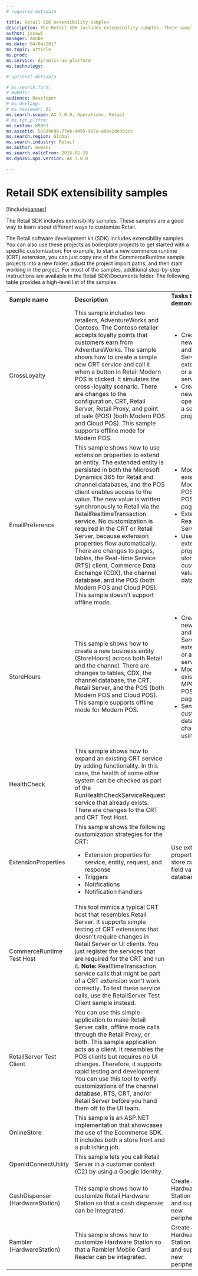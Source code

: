 ```yaml
---
# required metadata

title: Retail SDK extensibility samples
description: The Retail SDK includes extensibility samples. These samples are a good way to learn about different ways to customize Retail.  
author: josaw1
manager: AnnBe
ms.date: 04/04/2017
ms.topic: article
ms.prod: 
ms.service: dynamics-ax-platform
ms.technology: 

# optional metadata

# ms.search.form: 
# ROBOTS: 
audience: Developer
# ms.devlang: 
# ms.reviewer: 61
ms.search.scope: AX 7.0.0, Operations, Retail
# ms.tgt_pltfrm: 
ms.custom: 89803
ms.assetid: 565d9e98-77eb-4495-987a-ad9e2de303cc
ms.search.region: Global
ms.search.industry: Retail
ms.author: mumani
ms.search.validFrom: 2016-02-28
ms.dyn365.ops.version: AX 7.0.0

---
```


# Retail SDK extensibility samples

[!include[banner](../../includes/banner.md)]


The Retail SDK includes extensibility samples. These samples are a good way to learn about different ways to customize Retail.  

The Retail software development kit (SDK) includes extensibility samples. You can also use these projects as boilerplate projects to get started with a specific customization. For example, to start a new commerce runtime (CRT) extension, you can just copy one of the CommerceRuntime sample projects into a new folder, adjust the project import paths, and then start working in the project. For most of the samples, additional step-by-step instructions are available in the Retail SDK\\Documents folder. The following table provides a high-level list of the samples.
<table>
<colgroup>
<col width="33%" />
<col width="33%" />
<col width="33%" />
</colgroup>
<tbody>
<tr class="odd">
<td><strong>Sample name</strong></td>
<td><strong>Description</strong></td>
<td><strong>Tasks that are demonstrated</strong></td>
</tr>
<tr class="even">
<td>CrossLoyalty</td>
<td>This sample includes two retailers, AdventureWorks and Contoso. The Contoso retailer accepts loyalty points that customers earn from AdventureWorks. The sample shows how to create a simple new CRT service and call it when a button in Retail Modern POS is clicked. It simulates the cross-loyalty scenario. There are changes to the configuration, CRT, Retail Server, Retail Proxy, and point of sale (POS) (both Modern POS and Cloud POS). This sample supports offline mode for Modern POS.</td>
<td><ul>
<li>Create a new CRT and Retail Server extension, or a new service.</li>
<li>Create a new operation as a separate project.</li>
</ul></td>
</tr>
<tr class="odd">
<td>EmailPreference</td>
<td>This sample shows how to use extension properties to extend an entity. The extended entity is persisted in both the Microsoft Dynamics 365 for Retail and channel databases, and the POS client enables access to the value. The new value is written synchronously to Retail via the RetailRealtimeTransaction service. No customization is required in the CRT or Retail Server, because extension properties flow automatically. There are changes to pages, tables, the Real-time Service (RTS) client, Commerce Data Exchange (CDX), the channel database, and the POS (both Modern POS and Cloud POS). This sample doesn't support offline mode.</td>
<td><ul>
<li>Modify an existing Modern POS/Cloud POS view or page.</li>
<li>Extend the Real-time Service.</li>
<li>Use extension properties to store custom field values in the database.</li>
</ul></td>
</tr>
<tr class="even">
<td>StoreHours</td>
<td>This sample shows how to create a new business entity (StoreHours) across both Retail and the channel. There are changes to tables, CDX, the channel database, the CRT, Retail Server, and the POS (both Modern POS and Cloud POS). This sample supports offline mode for Modern POS.</td>
<td><ul>
<li>Create a new CRT and Retail Server extension, or a new service.</li>
<li>Modify an existing MPOS/Cloud POS view or page.</li>
<li>Send the custom table data to the channel by using CDX.</li>
</ul></td>
</tr>
<tr class="odd">
<td>HealthCheck</td>
<td>This sample shows how to expand an existing CRT service by adding functionality. In this case, the health of some other system can be checked as part of the RunHealthCheckServiceRequest service that already exists. There are changes to the CRT and CRT Test Host.</td>
<td></td>
</tr>
<tr class="even">
<td>ExtensionProperties</td>
<td>This sample shows the following customization strategies for the CRT:
<ul>
<li>Extension properties for service, entity, request, and response</li>
<li>Triggers</li>
<li>Notifications</li>
<li>Notification handlers</li>
</ul></td>
<td>Use extension properties to store custom field values in a database.</td>
</tr>
<tr class="odd">
<td>CommerceRuntime Test Host</td>
<td>This tool mimics a typical CRT host that resembles Retail Server. It supports simple testing of CRT extensions that doesn't require changes in Retail Server or UI clients. You just register the services that are required for the CRT and run it. <strong>Note:</strong> RealTimeTransaction service calls that might be part of a CRT extension won't work correctly. To test these service calls, use the RetailServer Test Client sample instead.</td>
<td></td>
</tr>
<tr class="even">
<td>RetailServer Test Client</td>
<td>You can use this simple application to make Retail Server calls, offline mode calls through the Retail Proxy, or both. This sample application acts as a client. It resembles the POS clients but requires no UI changes. Therefore, it supports rapid testing and development. You can use this tool to verify customizations of the channel database, RTS, CRT, and/or Retail Server before you hand them off to the UI team.</td>
<td></td>
</tr>
<tr class="odd">
<td>OnlineStore</td>
<td>This sample is an ASP.NET implementation that showcases the use of the Ecommerce SDK. It includes both a store front and a publishing job.</td>
<td></td>
</tr>
<tr class="even">
<td>OpenIdConnectUtility</td>
<td>This sample lets you call Retail Server in a customer context (C2) by using a Google Identity.</td>
<td></td>
</tr>
<tr class="odd">
<td>CashDispenser (HardwareStation)</td>
<td>This sample shows how to customize Retail Hardware Station so that a cash dispenser can be integrated.</td>
<td>Create a new Hardware Station project and support for new peripherals.</td>
</tr>
<tr class="even">
<td>Rambler (HardwareStation)</td>
<td>This sample shows how to customize Hardware Station so that a Rambler Mobile Card Reader can be integrated.</td>
<td>Create a new Hardware Station project and support for new peripherals.</td>
</tr>
</tbody>
</table>

   



